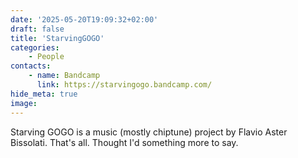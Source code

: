 ```yaml
---
date: '2025-05-20T19:09:32+02:00'
draft: false
title: 'StarvingGOGO'
categories:
    - People
contacts:
    - name: Bandcamp
      link: https://starvingogo.bandcamp.com/
hide_meta: true
image: 
---
```

Starving GOGO is a music (mostly chiptune) project by Flavio Aster Bissolati.
That's all.
Thought I'd something more to say.

